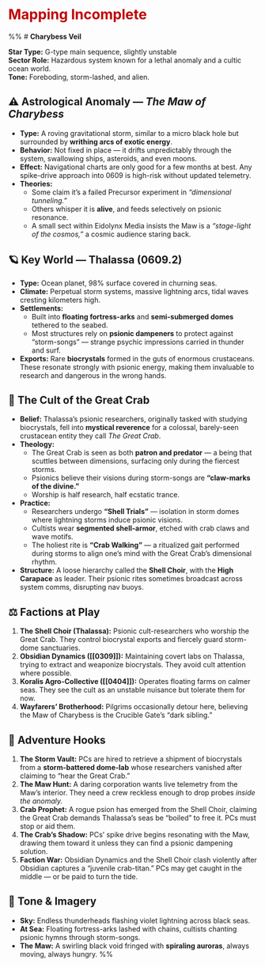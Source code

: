 # <font color="#c00000">Mapping Incomplete</font>
%% # **Charybess Veil**

**Star Type:** G-type main sequence, slightly unstable  
**Sector Role:** Hazardous system known for a lethal anomaly and a cultic ocean world.  
**Tone:** Foreboding, storm-lashed, and alien.

## ⚠️ Astrological Anomaly — _The Maw of Charybess_

- **Type:** A roving gravitational storm, similar to a micro black hole but surrounded by **writhing arcs of exotic energy**.
- **Behavior:** Not fixed in place — it drifts unpredictably through the system, swallowing ships, asteroids, and even moons.
- **Effect:** Navigational charts are only good for a few months at best. Any spike-drive approach into 0609 is high-risk without updated telemetry.
- **Theories:**
    - Some claim it’s a failed Precursor experiment in _“dimensional tunneling.”_
    - Others whisper it is **alive**, and feeds selectively on psionic resonance.
    - A small sect within Eidolynx Media insists the Maw is a _“stage-light of the cosmos,”_ a cosmic audience staring back.

## 🪐 Key World — **Thalassa (0609.2)**

- **Type:** Ocean planet, 98% surface covered in churning seas.
- **Climate:** Perpetual storm systems, massive lightning arcs, tidal waves cresting kilometers high.
- **Settlements:**
    - Built into **floating fortress-arks** and **semi-submerged domes** tethered to the seabed.
    - Most structures rely on **psionic dampeners** to protect against “storm-songs” — strange psychic impressions carried in thunder and surf.
- **Exports:** Rare **biocrystals** formed in the guts of enormous crustaceans. These resonate strongly with psionic energy, making them invaluable to research and dangerous in the wrong hands.

## 🦀 The Cult of the Great Crab

- **Belief:** Thalassa’s psionic researchers, originally tasked with studying biocrystals, fell into **mystical reverence** for a colossal, barely-seen crustacean entity they call _The Great Crab_.
- **Theology:**
    - The Great Crab is seen as both **patron and predator** — a being that scuttles between dimensions, surfacing only during the fiercest storms.
    - Psionics believe their visions during storm-songs are **“claw-marks of the divine.”**
    - Worship is half research, half ecstatic trance.
- **Practice:**
    - Researchers undergo **“Shell Trials”** — isolation in storm domes where lightning storms induce psionic visions.
    - Cultists wear **segmented shell-armor**, etched with crab claws and wave motifs.
    - The holiest rite is **“Crab Walking”** — a ritualized gait performed during storms to align one’s mind with the Great Crab’s dimensional rhythm.
- **Structure:** A loose hierarchy called the **Shell Choir**, with the **High Carapace** as leader. Their psionic rites sometimes broadcast across system comms, disrupting nav buoys.

## ⚖️ Factions at Play

1. **The Shell Choir (Thalassa):** Psionic cult-researchers who worship the Great Crab. They control biocrystal exports and fiercely guard storm-dome sanctuaries.
2. **Obsidian Dynamics ([[0309]]):** Maintaining covert labs on Thalassa, trying to extract and weaponize biocrystals. They avoid cult attention where possible.
3. **Koralis Agro-Collective ([[0404]]):** Operates floating farms on calmer seas. They see the cult as an unstable nuisance but tolerate them for now.
4. **Wayfarers’ Brotherhood:** Pilgrims occasionally detour here, believing the Maw of Charybess is the Crucible Gate’s “dark sibling.”

## 🎲 Adventure Hooks

1. **The Storm Vault:** PCs are hired to retrieve a shipment of biocrystals from a **storm-battered dome-lab** whose researchers vanished after claiming to “hear the Great Crab.”
2. **The Maw Hunt:** A daring corporation wants live telemetry from the Maw’s interior. They need a crew reckless enough to drop probes _inside the anomaly._
3. **Crab Prophet:** A rogue psion has emerged from the Shell Choir, claiming the Great Crab demands Thalassa’s seas be “boiled” to free it. PCs must stop or aid them.
4. **The Crab’s Shadow:** PCs’ spike drive begins resonating with the Maw, drawing them toward it unless they can find a psionic dampening solution.
5. **Faction War:** Obsidian Dynamics and the Shell Choir clash violently after Obsidian captures a “juvenile crab-titan.” PCs may get caught in the middle — or be paid to turn the tide.

## 🎨 Tone & Imagery

- **Sky:** Endless thunderheads flashing violet lightning across black seas.  
- **At Sea:** Floating fortress-arks lashed with chains, cultists chanting psionic hymns through storm-songs.
- **The Maw:** A swirling black void fringed with **spiraling auroras**, always moving, always hungry. %%